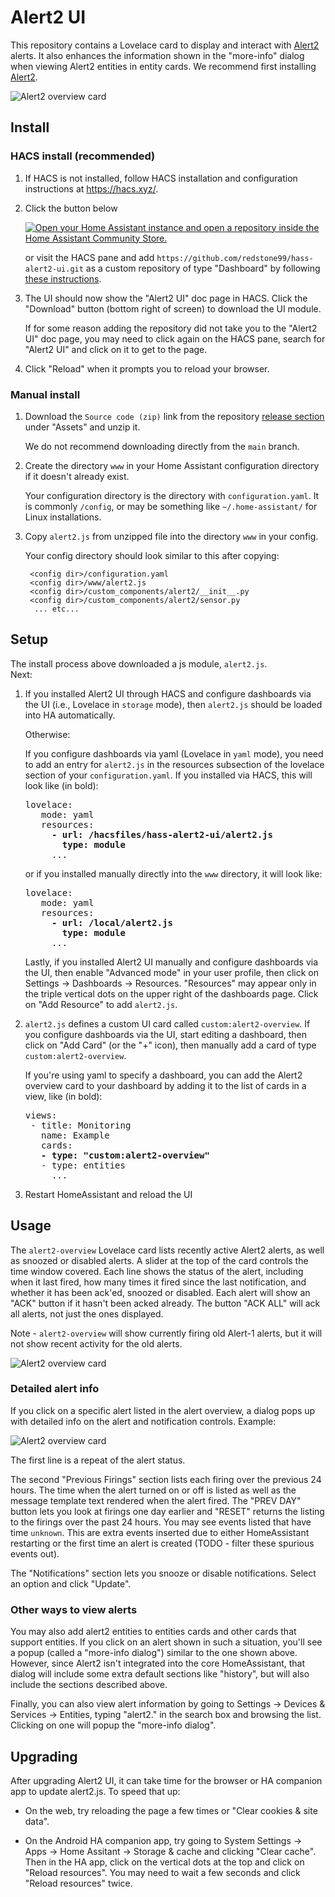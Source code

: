 <!-- ~/tmp/general-env/bin/grip -b ~/tmp/hass-alert2-ui/README.md 6420 -->

# Alert2 UI

This repository contains a Lovelace card to display and interact with [Alert2](https://github.com/redstone99/hass-alert2) alerts.  It also enhances the information shown in the "more-info" dialog when viewing Alert2 entities in entity cards. We recommend first installing [Alert2](https://github.com/redstone99/hass-alert2).

![Alert2 overview card](resources/overview.png)

## Install

### HACS install (recommended)

1. If HACS is not installed, follow HACS installation and configuration instructions at https://hacs.xyz/.

1. Click the button below

    [![Open your Home Assistant instance and open a repository inside the Home Assistant Community Store.](https://my.home-assistant.io/badges/hacs_repository.svg)](https://my.home-assistant.io/redirect/hacs_repository/?owner=redstone99&repository=hass-alert2-ui&category=plugin)

    or visit the HACS pane and add `https://github.com/redstone99/hass-alert2-ui.git` as a custom repository of type "Dashboard" by following [these instructions](https://hacs.xyz/docs/faq/custom_repositories/).

1. The UI should now show the "Alert2 UI" doc page in HACS. Click the "Download" button (bottom right of screen) to download the UI module.

    If for some reason adding the repository did not take you to the "Alert2 UI" doc page, you may need to click again on the HACS pane, search for "Alert2 UI" and click on it to get to the page.


1. Click "Reload" when it prompts you to reload your browser.

### Manual install

1. Download the `Source code (zip)` link from the repository [release section](https://github.com/redstone99/hass-alert2-ui/releases) under "Assets" and unzip it.

   We do not recommend downloading directly from the `main` branch.

1. Create the directory `www` in your Home Assistant configuration directory if it doesn't already exist.

   Your configuration directory is the directory with `configuration.yaml`. It is commonly `/config`, or may be something like `~/.home-assistant/` for Linux installations.
   
1. Copy `alert2.js` from unzipped file into the directory `www` in your config.

   Your config directory should look similar to this after copying:
                   
        <config dir>/configuration.yaml
        <config dir>/www/alert2.js
        <config dir>/custom_components/alert2/__init__.py
        <config dir>/custom_components/alert2/sensor.py
         ... etc...

## Setup

The install process above downloaded a js module, `alert2.js`.
<br>Next:

1. If you installed Alert2 UI through HACS and configure dashboards via the UI (i.e., Lovelace in `storage` mode), then `alert2.js` should be loaded into HA automatically.

    Otherwise:

    If you configure dashboards via yaml (Lovelace in `yaml` mode), you need to add an entry for `alert2.js` in the resources subsection of the lovelace section of your `configuration.yaml`. If you installed via HACS, this will look like (in bold):

    <pre>lovelace:
      mode: yaml
      resources:
        <b>- url: /hacsfiles/hass-alert2-ui/alert2.js</b>
          <b>type: module</b>
        ...</pre>

    or if you installed manually directly into the `www` directory, it will look like:

    <pre>lovelace:
      mode: yaml
      resources:
        <b>- url: /local/alert2.js</b>
          <b>type: module</b>
        ...</pre>

    Lastly, if you installed Alert2 UI manually and configure dashboards via the UI, then enable "Advanced mode" in your user profile, then click on Settings -> Dashboards -> Resources.  "Resources" may appear only in the triple vertical dots on the upper right of the dashboards page. Click on "Add Resource" to add `alert2.js`.


1. `alert2.js` defines a custom UI card called `custom:alert2-overview`. If you configure dashboards via the UI, start editing a dashboard, then click on "Add Card" (or the "+" icon), then manually add a card of type `custom:alert2-overview`.

    If you're using yaml to specify a dashboard, you can add the Alert2 overview card to your dashboard by adding it to the list of cards in a view, like (in bold):

    <pre>views:
    - title: Monitoring
      name: Example
      cards:
      <b>- type: "custom:alert2-overview"</b>
      - type: entities
        ...</pre>


1. Restart HomeAssistant and reload the UI

## Usage

The `alert2-overview` Lovelace card lists recently active Alert2 alerts, as well as snoozed or disabled alerts.  A slider at the top of the card controls the time window covered. Each line shows the status of the alert, including when it last fired, how many times it fired since the last notification, and whether it has been ack'ed, snoozed or disabled.  Each alert will show an "ACK" button if it hasn't been acked already. The button "ACK ALL" will ack all alerts, not just the ones displayed.

Note - `alert2-overview` will show currently firing old Alert-1 alerts, but it will not show recent activity for the old alerts.

![Alert2 overview card](resources/overview.png)

### Detailed alert info

If you click on a specific alert listed in the alert overview, a dialog pops up with detailed info on the alert and notification controls. Example:

![Alert2 overview card](resources/more-info.png)

The first line is a repeat of the alert status.

The second "Previous Firings" section lists each firing over the previous 24 hours.  The time when the alert turned on or off is listed as well as the message template text rendered when the alert fired.  The "PREV DAY" button lets you look at firings one day earlier and "RESET" returns the listing to the firings over the past 24 hours.  You may see events listed that have time `unknown`. This are extra events inserted due to either HomeAssistant restarting or the first time an alert is created (TODO - filter these spurious events out).

The "Notifications" section lets you snooze or disable notifications. Select an option and click "Update".

### Other ways to view alerts

You may also add alert2 entities to entities cards and other cards that support entities.  If you click on an alert shown in such a situation, you'll see a popup (called a "more-info dialog") similar to the one shown above.  However, since Alert2 isn't integrated into the core HomeAssistant, that dialog will include some extra default sections like "history", but will also include the sections described above.

Finally, you can also view alert information by going to Settings -> Devices & Services -> Entities, typing "alert2." in the search box and browsing the list.  Clicking on one will popup the "more-info dialog".

## Upgrading

After upgrading Alert2 UI, it can take time for the browser or HA companion app to update alert2.js.  To speed that up:

* On the web, try reloading the page a few times or "Clear cookies & site data".

* On the Android HA companion app, try going to System Settings -> Apps -> Home Assitant -> Storage & cache and clicking "Clear cache".  Then in the HA app, click on the vertical dots at the top and click on "Reload resources".  You may need to wait a few seconds and click "Reload resources" twice.

